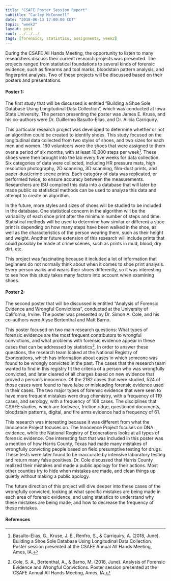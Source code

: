 ```yaml
---
title: "CSAFE Poster Session Report"
subtitle: "Carley McConnell"
date: "2018-06-13 17:00:00 CDT"
topic: "week2"
layout: post
root: ../../../
tags: [forensics, statistics, assignments, week2]
---
```


During the CSAFE All Hands Meeting, the opportunity to listen to many researchers discuss their current research projects was presented. The projects ranged from statistical foundations to several kinds of forensic evidence, such as firearms and tool marks, bloodstain pattern analysis, and fingerprint analysis. Two of these projects will be discussed based on their posters and presentations.
	
#### Poster 1:

The first study that will be discussed is entitled “Building a Shoe Sole Database Using Longitudinal Data Collection”, which was conducted at Iowa State University. The person presenting the poster was James E. Kruse, and his co-authors were Dr. Guillermo Basulto-Elias, and Dr. Alicia Carriquiry.

This particular research project was developed to determine whether or not an algorithm could be created to identify shoes. This study focused on the longitudinal data collected from two styles of shoes, and two sizes for each men and women. 160 volunteers wore the shoes that were assigned to them over a period of six months, with at least 10,000 steps per week[^1]. These shoes were then brought into the lab every five weeks for data collection. Six categories of data were collected, including HR pressure mats, high resolution photography, 2D scanning, 3D scanning, film-dust prints, and paper-dust/crime scene prints.  Each category of data was replicated, or performed twice, to ensure accuracy between the measurements. Researchers are ISU compiled this data into a database that will later be made public so statistical methods can be used to analyze this data and attempt to create an algorithm. 

In the future, more styles and sizes of shoes will be studied to be included in the database. One statistical concern in the algorithm will be the variability of each shoe print after the minimum number of steps and time. Statistical methods will be used to determine how similar or different a shoe print is depending on how many steps have been walked in the shoe, as well as the characteristics of the person wearing them, such as their height and weight. Another future extension of this research will include prints that could possibly be made at crime scenes, such as prints in mud, blood, dry dirt, etc. 

This project was fascinating because it included a lot of information that beginners do not normally think about when it comes to shoe print analysis. Every person walks and wears their shoes differently, so it was interesting to see how this study takes many factors into account when examining shoes.

#### Poster 2:

The second poster that will be discussed is entitled “Analysis of Forensic Evidence and Wrongful Convictions”,  conducted at the University of California, Irvine. The poster was presented by Dr. Simon A. Cole, and his co-authors were Alyse Bertenthal and Matt Barno. 

 This poster focused on two main research questions: What types of forensic evidence are the most frequent contributors to wrongful convictions, and what problems with forensic evidence appear in these cases that can be addressed by statistics[^2]. In order to answer these questions, the research team looked at the National Registry of Exonerations, which has information about cases in which someone was found to be wrongly convicted in the past. The cases that the research team wanted to find in this registry fit the criteria of a person who was wrongfully convicted, and later cleared of all charges based on new evidence that proved a person’s innocence. Of the 2182 cases that were studied, 524 of those cases were found to have false or misleading forensic evidence used in their cases. The two major types of forensic evidence that were seen to have more frequent mistakes were drug chemistry, with a frequency of 119 cases, and serology, with a frequency of 108 cases. The disciplines that CSAFE studies, which are footwear, friction ridge, questioned documents, bloodstain patterns, digital, and fire arms evidence had a frequency of 61. 
 
This research was interesting because it was different from what the Innocence Project focuses on. The Innocence Project focuses on DNA evidence, while the National Registry of Exonerations looks at all types of forensic evidence. One interesting fact that was included in this poster was a mention of how Harris County, Texas had made many mistakes of wrongfully convicting people based on field presumptive testing for drugs. These tests were later found to be inaccurate by intensive laboratory testing and return many false positives. Dr. Cole discussed that Harris County realized their mistakes and made a public apology for their actions. Most other counties try to hide when mistakes are made, and clean things up quietly without making a public apology.
 
The future direction of this project will dive deeper into these cases of the wrongfully convicted, looking at what specific mistakes are being made in each area of forensic evidence, and using statistics to understand why these mistakes are being made, and how to decrease the frequency of these mistakes.

#### References

[^1]: Basulto-Elias, G., Kruse, J. E., Renfro, S., & Carriquiry, A. (2018, June). Building a Shoe Sole Database
Using Longitudinal Data Collection. Poster session presented at the CSAFE Annual All Hands 
Meeting, Ames, IA.

[^2]: Cole, S. A., Bertenthal, A., & Barno, M. (2018, June). Analysis of Forensic Evidence and Wrongful 
Convictions. Poster session presented at the CSAFE Annual All Hands Meeting, Ames, IA.
